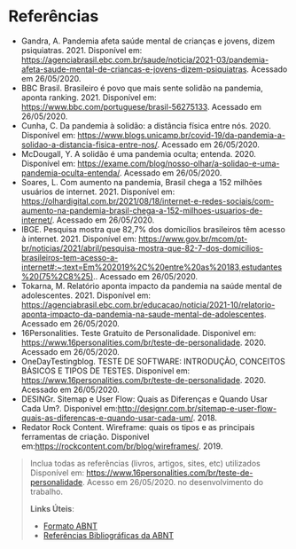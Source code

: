 # Referências
- Gandra, A. Pandemia afeta saúde mental de crianças e jovens, dizem psiquiatras. 2021. Disponível em: https://agenciabrasil.ebc.com.br/saude/noticia/2021-03/pandemia-afeta-saude-mental-de-criancas-e-jovens-dizem-psiquiatras. Acessado em 26/05/2020.
- BBC Brasil. Brasileiro é povo que mais sente solidão na pandemia, aponta ranking. 2021. Disponível em: https://www.bbc.com/portuguese/brasil-56275133. Acessado em 26/05/2020.
-  Cunha, C. Da pandemia à solidão: a distância física entre nós. 2020. Disponível em: https://www.blogs.unicamp.br/covid-19/da-pandemia-a-solidao-a-distancia-fisica-entre-nos/. Acessado em 26/05/2020.
-  McDougall, Y. A solidão é uma pandemia oculta; entenda. 2020. Disponível em: https://exame.com/blog/nosso-olhar/a-solidao-e-uma-pandemia-oculta-entenda/. Acessado em 26/05/2020.
-  Soares, L. Com aumento na pandemia, Brasil chega a 152 milhões usuários de internet. 2021. Disponível em: https://olhardigital.com.br/2021/08/18/internet-e-redes-sociais/com-aumento-na-pandemia-brasil-chega-a-152-milhoes-usuarios-de-internet/. Acessado em 26/05/2020.
-  IBGE. Pesquisa mostra que 82,7% dos domicílios brasileiros têm acesso à internet. 2021. Disponível em: https://www.gov.br/mcom/pt-br/noticias/2021/abril/pesquisa-mostra-que-82-7-dos-domicilios-brasileiros-tem-acesso-a-internet#:~:text=Em%202019%2C%20entre%20as%20183,estudantes%20(75%2C8%25).. Acessado em 26/05/2020.
-  Tokarna, M. Relatório aponta impacto da pandemia na saúde mental de adolescentes. 2021. Disponível
em: https://agenciabrasil.ebc.com.br/educacao/noticia/2021-10/relatorio-aponta-impacto-da-pandemia-na-saude-mental-de-adolescentes. Acessado em 26/05/2020.
- 16Personalities. Teste Gratuito de Personalidade. Disponivel em: https://www.16personalities.com/br/teste-de-personalidade. 2020. Acessado em 26/05/2020.
- OneDayTestingblog. TESTE DE SOFTWARE: INTRODUÇÃO, CONCEITOS BÁSICOS E TIPOS DE TESTES. Disponivel em: https://www.16personalities.com/br/teste-de-personalidade. 2020. Acessado em 26/05/2020.
- DESINGr. Sitemap e User Flow: Quais as Diferenças e Quando Usar Cada Um?. Disponivel em:http://designr.com.br/sitemap-e-user-flow-quais-as-diferencas-e-quando-usar-cada-um/. 2018.
- Redator Rock Content. Wireframe: quais os tipos e as principais ferramentas de criação. Disponivel em:https://rockcontent.com/br/blog/wireframes/. 2019.



> Inclua todas as referências (livros, artigos, sites, etc) utilizados Disponível em: https://www.16personalities.com/br/teste-de-personalidade. Acesso em 26/05/2020.
> no desenvolvimento do trabalho.
> 
> **Links Úteis**:
> - [Formato ABNT](https://www.normastecnicas.com/abnt/trabalhos-academicos/referencias/)
> - [Referências Bibliográficas da ABNT](https://comunidade.rockcontent.com/referencia-bibliografica-abnt/)
